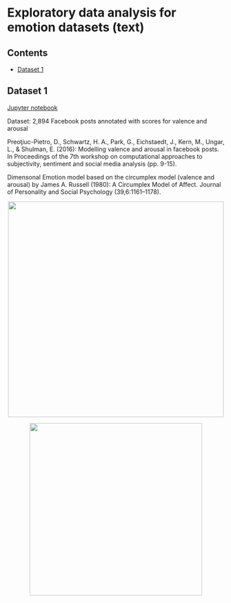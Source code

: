 # Exploratory data analysis for emotion datasets (text)

## Contents
- [Dataset 1](#dataset-1)

## Dataset 1

[Jupyter notebook](https://github.com/suzana-ilic/EDA_nlp_emotion_datasets/blob/master/notebooks/)

Dataset: 2,894 Facebook posts annotated with scores for valence and arousal

Preoţiuc-Pietro, D., Schwartz, H. A., Park, G., Eichstaedt, J., Kern, M., Ungar, L., & Shulman, E. (2016): Modelling valence and arousal in facebook posts. In Proceedings of the 7th workshop on computational approaches to subjectivity, sentiment and social media analysis (pp. 9-15).

Dimensonal Emotion model based on the circumplex model (valence and arousal) by James A. Russell (1980): A Circumplex Model of Affect. Journal of Personality and Social Psychology (39,6:1161–1178).

<p align="center"><img src="https://github.com/suzana-ilic/EDA_nlp_emotion_datasets
/blob/master/images/spacy_ner.png" width="500"></p>

<p align="center"><img src="https://github.com/suzana-ilic/EDA_nlp_emotion_datasets
/blob/master/images/lda.png" width="400"></p>

